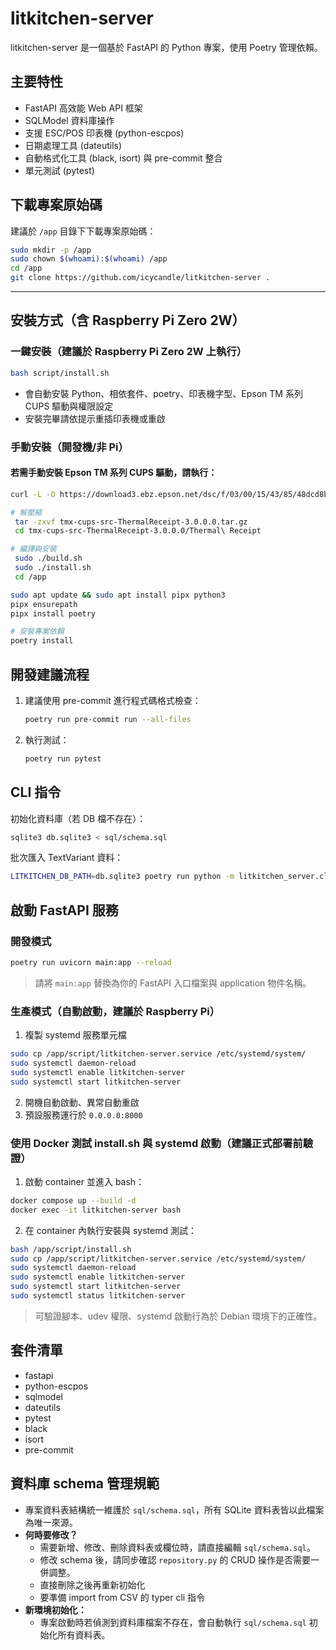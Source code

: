 # litkitchen-server

litkitchen-server 是一個基於 FastAPI 的 Python 專案，使用 Poetry 管理依賴。

## 主要特性
- FastAPI 高效能 Web API 框架
- SQLModel 資料庫操作
- 支援 ESC/POS 印表機 (python-escpos)
- 日期處理工具 (dateutils)
- 自動格式化工具 (black, isort) 與 pre-commit 整合
- 單元測試 (pytest)

## 下載專案原始碼

建議於 `/app` 目錄下下載專案原始碼：

```bash
sudo mkdir -p /app
sudo chown $(whoami):$(whoami) /app
cd /app
git clone https://github.com/icycandle/litkitchen-server .
```

---

## 安裝方式（含 Raspberry Pi Zero 2W）

### 一鍵安裝（建議於 Raspberry Pi Zero 2W 上執行）

```bash
bash script/install.sh
```

- 會自動安裝 Python、相依套件、poetry、印表機字型、Epson TM 系列 CUPS 驅動與權限設定
- 安裝完畢請依提示重插印表機或重啟

### 手動安裝（開發機/非 Pi）

#### 若需手動安裝 Epson TM 系列 CUPS 驅動，請執行：
```bash
curl -L -O https://download3.ebz.epson.net/dsc/f/03/00/15/43/85/48dcd8b5c280c4d4fa10a23b3997eb05872b7ba2/tmx-cups-src-ThermalReceipt-3.0.0.0.tar.gz

# 解壓縮
 tar -zxvf tmx-cups-src-ThermalReceipt-3.0.0.0.tar.gz
 cd tmx-cups-src-ThermalReceipt-3.0.0.0/Thermal\ Receipt

# 編譯與安裝
 sudo ./build.sh
 sudo ./install.sh
 cd /app
```

```bash
sudo apt update && sudo apt install pipx python3
pipx ensurepath
pipx install poetry

# 安裝專案依賴
poetry install
```

## 開發建議流程

1. 建議使用 pre-commit 進行程式碼格式檢查：
   ```bash
   poetry run pre-commit run --all-files
   ```
2. 執行測試：
   ```bash
   poetry run pytest
   ```

## CLI 指令

初始化資料庫（若 DB 檔不存在）：
```bash
sqlite3 db.sqlite3 < sql/schema.sql
```

批次匯入 TextVariant 資料：
```bash
LITKITCHEN_DB_PATH=db.sqlite3 poetry run python -m litkitchen_server.cli_textvariant tests/fixtures/example_textvariant.csv
```

## 啟動 FastAPI 服務

### 開發模式
```bash
poetry run uvicorn main:app --reload
```
> 請將 `main:app` 替換為你的 FastAPI 入口檔案與 application 物件名稱。

### 生產模式（自動啟動，建議於 Raspberry Pi）

1. 複製 systemd 服務單元檔
```bash
sudo cp /app/script/litkitchen-server.service /etc/systemd/system/
sudo systemctl daemon-reload
sudo systemctl enable litkitchen-server
sudo systemctl start litkitchen-server
```
2. 開機自動啟動、異常自動重啟
3. 預設服務運行於 `0.0.0.0:8000`

### 使用 Docker 測試 install.sh 與 systemd 啟動（建議正式部署前驗證）

1. 啟動 container 並進入 bash：
```bash
docker compose up --build -d
docker exec -it litkitchen-server bash
```
2. 在 container 內執行安裝與 systemd 測試：
```bash
bash /app/script/install.sh
sudo cp /app/script/litkitchen-server.service /etc/systemd/system/
sudo systemctl daemon-reload
sudo systemctl enable litkitchen-server
sudo systemctl start litkitchen-server
sudo systemctl status litkitchen-server
```
> 可驗證腳本、udev 權限、systemd 啟動行為於 Debian 環境下的正確性。

## 套件清單
- fastapi
- python-escpos
- sqlmodel
- dateutils
- pytest
- black
- isort
- pre-commit


## 資料庫 schema 管理規範

- 專案資料表結構統一維護於 `sql/schema.sql`，所有 SQLite 資料表皆以此檔案為唯一來源。
- **何時要修改？**
  - 需要新增、修改、刪除資料表或欄位時，請直接編輯 `sql/schema.sql`。
  - 修改 schema 後，請同步確認 `repository.py` 的 CRUD 操作是否需要一併調整。
  - 直接刪除之後再重新初始化
  - 要準備 import from CSV 的 typer cli 指令
- **新環境初始化：**
  - 專案啟動時若偵測到資料庫檔案不存在，會自動執行 `sql/schema.sql` 初始化所有資料表。
